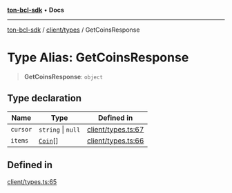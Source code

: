 [**ton-bcl-sdk**](../../../README.md) • **Docs**

***

[ton-bcl-sdk](../../../README.md) / [client/types](../README.md) / GetCoinsResponse

# Type Alias: GetCoinsResponse

> **GetCoinsResponse**: `object`

## Type declaration

| Name | Type | Defined in |
| ------ | ------ | ------ |
| `cursor` | `string` \| `null` | [client/types.ts:67](https://github.com/ton-fun-tech/ton-bcl-sdk/blob/3dee4fb16df3d2a9b10fc9541cf29b0c93974b86/src/client/types.ts#L67) |
| `items` | [`Coin`](Coin.md)[] | [client/types.ts:66](https://github.com/ton-fun-tech/ton-bcl-sdk/blob/3dee4fb16df3d2a9b10fc9541cf29b0c93974b86/src/client/types.ts#L66) |

## Defined in

[client/types.ts:65](https://github.com/ton-fun-tech/ton-bcl-sdk/blob/3dee4fb16df3d2a9b10fc9541cf29b0c93974b86/src/client/types.ts#L65)
